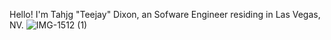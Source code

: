 Hello! 
I'm Tahjg "Teejay" Dixon, an Sofware Engineer residing in Las Vegas, NV. 
![IMG-1512 (1)](https://user-images.githubusercontent.com/103458131/204701673-80103cec-e0d3-4c61-991f-d7d0bf7a44a7.PNG)
